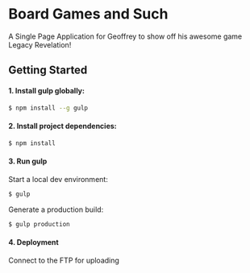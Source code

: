 # Board Games and Such

A Single Page Application for Geoffrey to show off his awesome game Legacy Revelation!

## Getting Started

#### 1. Install gulp globally:

```sh
$ npm install --g gulp
```

#### 2. Install project dependencies:

```sh
$ npm install
```

#### 3. Run gulp

Start a local dev environment:
```js
$ gulp
```

Generate a production build:
```js
$ gulp production
```

#### 4. Deployment

Connect to the FTP for uploading